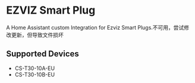 # EZVIZ Smart Plug
A Home Assistant custom Integration for Ezviz Smart Plugs.不可用，尝试修改更新，但导致文件损坏

## Supported Devices
- CS-T30-10A-EU
- CS-T30-10B-EU
